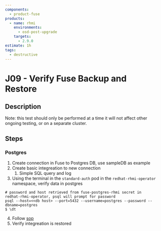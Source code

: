 ```yaml
---
components:
  - product-fuse
products:
  - name: rhmi
    environments:
      - osd-post-upgrade
    targets:
      - 2.9.0
estimate: 1h
tags:
  - destructive
---
```


# J09 - Verify Fuse Backup and Restore

## Description

Note: this test should only be performed at a time it will not affect other ongoing testing, or on a separate cluster.

## Steps

### Postgres

1. Create connection in Fuse to Postgres DB, use sampleDB as example
2. Create basic integreation to new connection
   1. Simple SQL query and log
3. Using the terminal in the `standard-auth` pod in the `redhat-rhmi-operator` namespace, verify data in postgres

```
# password and host retrieved from fuse-postgres-rhmi secret in redhat-rhmi-operator, psql will prompt for password
psql --host=<<db host> --port=5432 --username=postgres --password --dbname=postgres
$ \dt
```

4. Follow [sop](https://github.com/RHCloudServices/integreatly-help/blob/master/sops/2.x/backup_restore/fuse_online_backup_and_restore.md#fuse-online-backup-and-restoration)
5. Verify integreation is restored

